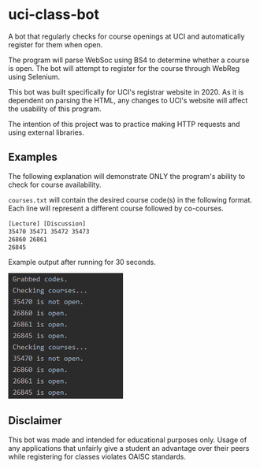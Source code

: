# uci-class-bot
A bot that regularly checks for course openings at UCI and automatically register for them when open.  

The program will parse WebSoc using BS4 to determine whether a course is open. The bot will attempt to register for the course through WebReg using Selenium. 

This bot was built specifically for UCI's registrar website in 2020. As it is dependent on parsing the HTML, any changes to UCI's website will affect the usability of this program.

The intention of this project was to practice making HTTP requests and using external libraries.

## Examples

The following explanation will demonstrate ONLY the program's ability to check for course availability.

`courses.txt` will contain the desired course code(s) in the following format. Each line will represent a different course followed by co-courses.
```
[Lecture] [Discussion]
35470 35471 35472 35473
26860 26861
26845
```

Example output after running for 30 seconds.

![Screenshot](images/example.png)

## Disclaimer
This bot was made and intended for educational purposes only. Usage of any applications that unfairly give a student an advantage over their peers while registering for classes violates OAISC standards.
